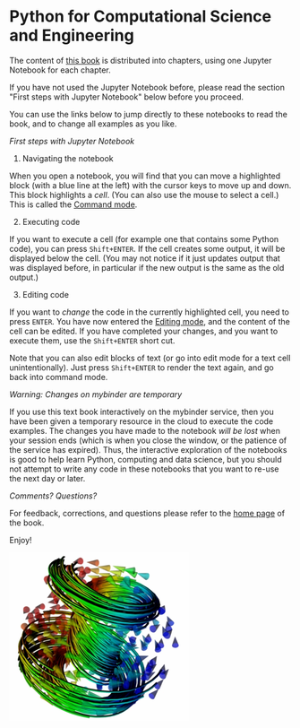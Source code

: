 Python for Computational Science and Engineering
================================================

The content of [this book](https://github.com/fangohr/introduction-to-python-for-computational-science-and-engineering/blob/master/Readme.md) is distributed into chapters, using one Jupyter Notebook for each chapter.

If you have not used the Jupyter Notebook before, please read the section "First steps with Jupyter Notebook" below before you proceed.

You can use the links below to jump directly to these notebooks to read the book, and to change all examples as you like.

*First steps with Jupyter Notebook*

1. Navigating the notebook

When you open a notebook, you will find that you can move a highlighted block (with a blue line at the left) with the cursor keys to move up and down. This block highlights a *cell*. (You can also use the mouse to select a cell.) This is called the [Command mode](https://jupyter-notebook.readthedocs.io/en/stable/examples/Notebook/Notebook%20Basics.html#Command-mode).

2. Executing code

If you want to execute a cell (for example one that contains some Python code), you can press `Shift+ENTER`. If the cell creates some output, it will be displayed below the cell. (You may not notice if it just updates output that was displayed before, in particular if the new output is the same as the old output.)

3. Editing code

If you want to *change* the code in the currently highlighted cell, you need to press `ENTER`. You have now entered the [Editing mode](https://jupyter-notebook.readthedocs.io/en/stable/examples/Notebook/Notebook%20Basics.html#Edit-mode), and the content of the cell can be edited. If you have completed your changes, and you want to execute them, use the `Shift+ENTER` short cut.

Note that you can also edit blocks of text (or go into edit mode for a text cell unintentionally). Just press `Shift+ENTER` to render the text again, and go back into command mode.

*Warning: Changes on mybinder are temporary*

If you use this text book interactively on the mybinder service, then you have been given a temporary resource in the cloud to execute the code examples. The changes you have made to the notebook *will be lost* when your session ends (which is when you close the window, or the patience of the service has expired). Thus, the interactive exploration of the notebooks is good to help learn Python, computing and data science, but you should not attempt to write any code in these notebooks that you want to re-use the next day or later.

*Comments? Questions?*

For feedback, corrections, and questions please refer to the [home page](https://github.com/fangohr/introduction-to-python-for-computational-science-and-engineering/blob/binder/Readme.md) of the book.

Enjoy!

<!-- markdown-link-check-disable -->
![Logo, created with MayaVi](static/images/mayavi/mayavi-samp.png "3d magnetisation vector field")
<!-- markdown-link-check-enable -->
